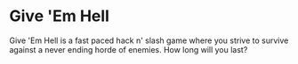 # Give 'Em Hell
 Give 'Em Hell is a fast paced hack n' slash game where you strive to survive against a never ending horde of enemies. How long will you last?

